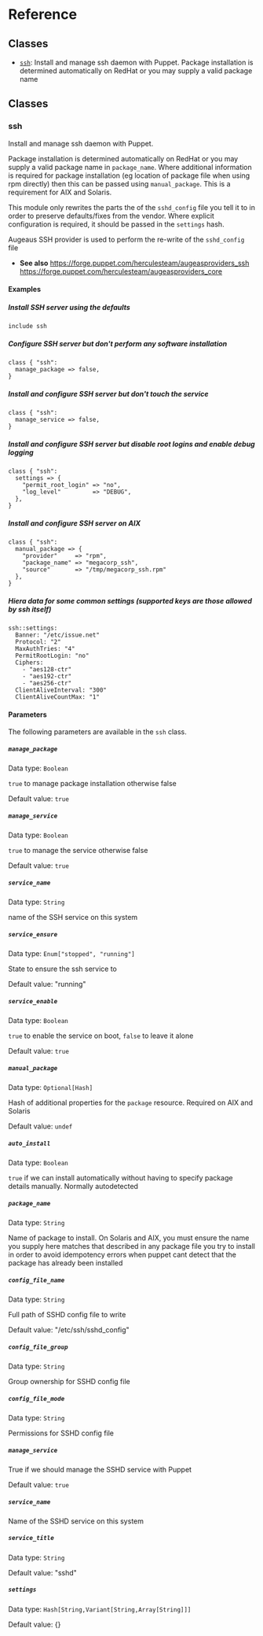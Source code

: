 # Reference

## Classes

* [`ssh`](#ssh): Install and manage ssh daemon with Puppet.  Package installation is determined automatically on RedHat or you may supply a valid package name

## Classes

### ssh

Install and manage ssh daemon with Puppet.

Package installation is determined automatically on RedHat or you may supply a
valid package name in `package_name`. Where additional information is required
for package installation (eg location of package file when using rpm directly)
then this can be passed using `manual_package`. This is a requirement for AIX
and Solaris.

This module only rewrites the parts the of the `sshd_config` file you tell it to
in order to preserve defaults/fixes from the vendor. Where explicit
configuration is required, it should be passed in the `settings` hash.

Augeaus SSH provider is used to perform the re-write of the `sshd_config` file

* **See also**
https://forge.puppet.com/herculesteam/augeasproviders_ssh
https://forge.puppet.com/herculesteam/augeasproviders_core

#### Examples

##### Install SSH server using the defaults

```puppet
include ssh
```

##### Configure SSH server but don't perform any software installation

```puppet
class { "ssh":
  manage_package => false,
}
```

##### Install and configure SSH server but don't touch the service

```puppet
class { "ssh":
  manage_service => false,
}
```

##### Install and configure SSH server but disable root logins and enable debug logging

```puppet
class { "ssh":
  settings => {
    "permit_root_login" => "no",
    "log_level"         => "DEBUG",
  },
}
```

##### Install and configure SSH server on AIX

```puppet
class { "ssh":
  manual_package => {
    "provider"     => "rpm",
    "package_name" => "megacorp_ssh",
    "source"       => "/tmp/megacorp_ssh.rpm"
  },
}
```

##### Hiera data for some common settings (supported keys are those allowed by ssh itself)

```puppet
ssh::settings:
  Banner: "/etc/issue.net"
  Protocol: "2"
  MaxAuthTries: "4"
  PermitRootLogin: "no"
  Ciphers:
    - "aes128-ctr"
    - "aes192-ctr"
    - "aes256-ctr"
  ClientAliveInterval: "300"
  ClientAliveCountMax: "1"
```

#### Parameters

The following parameters are available in the `ssh` class.

##### `manage_package`

Data type: `Boolean`

`true` to manage package installation otherwise false

Default value: `true`

##### `manage_service`

Data type: `Boolean`

`true` to manage the service otherwise false

Default value: `true`

##### `service_name`

Data type: `String`

name of the SSH service on this system

##### `service_ensure`

Data type: `Enum["stopped", "running"]`

State to ensure the ssh service to

Default value: "running"

##### `service_enable`

Data type: `Boolean`

`true` to enable the service on boot, `false` to leave
it alone

Default value: `true`

##### `manual_package`

Data type: `Optional[Hash]`

Hash of additional properties for the `package`
resource. Required on AIX and Solaris

Default value: `undef`

##### `auto_install`

Data type: `Boolean`

`true` if we can install automatically without having to
specify package details manually. Normally autodetected

##### `package_name`

Data type: `String`

Name of package to install. On Solaris and AIX, you must
ensure the name you supply here matches that described in any package file
you try to install in order to avoid idempotency errors when puppet cant
detect that the package has already been installed

##### `config_file_name`

Data type: `String`

Full path of SSHD config file to write

Default value: "/etc/ssh/sshd_config"

##### `config_file_group`

Data type: `String`

Group ownership for SSHD config file

##### `config_file_mode`

Data type: `String`

Permissions for SSHD config file

##### `manage_service`

True if we should manage the SSHD service with Puppet

Default value: `true`

##### `service_name`

Name of the SSHD service on this system

##### `service_title`

Data type: `String`



Default value: "sshd"

##### `settings`

Data type: `Hash[String,Variant[String,Array[String]]]`



Default value: {}

